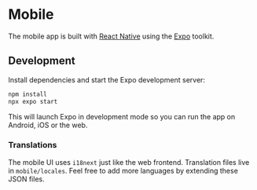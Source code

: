 # Mobile

The mobile app is built with [React Native](https://reactnative.dev/) using the [Expo](https://expo.dev/) toolkit.

## Development

Install dependencies and start the Expo development server:

```bash
npm install
npx expo start
```

This will launch Expo in development mode so you can run the app on Android, iOS or the web.

### Translations

The mobile UI uses `i18next` just like the web frontend. Translation files live in `mobile/locales`. Feel free to add more languages by extending these JSON files.
